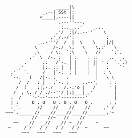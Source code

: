 <pre>






                       _____|\
                  _.--| SSt |:
                 <____|.----||
                        .---''---,
                         ;..__..'    _...
                       ,'/  ;|/..--''    \
                     ,'_/.-/':            :
                _..-'''/  /  |  \    \   _|/|
               \      /-./_ \;   \    \,;'   \
               ,\    / \:  `:\    \   //    `:`.
             ,'  \  /-._;   | :    : ::    ,.   .
           ,'     ::   /`-._| |    | || ' :  `.`.)
        _,'       |;._:: |  | |    | `|   :    `'
      ,'   `.     /   |`-:_ ; |    |  |  : \
      `--.   )   /|-._:    :          |   \ \
         /  /   :_|   ;`-._;   __..--';    : :
        /  (    ;|;-./_  _/.-:'o |   /     ' |
       /  , \._/_/_./--''/_|:|___|_,'        |
      :  /   `'-'--'----'---------'          |
      | :     O ._O   O_. O ._O   O_.      ; ;
      : `.      //    //    //    //     ,' /
    ~~~`.______//____//____//____//_______,'~
              //    //~   //    //
       ~~   _//   _//   _// ~ _//     ~
     ~     / /   / /   / /   / /  ~      ~~
          ~~~   ~~~   ~~~   ~~~


</pre>
